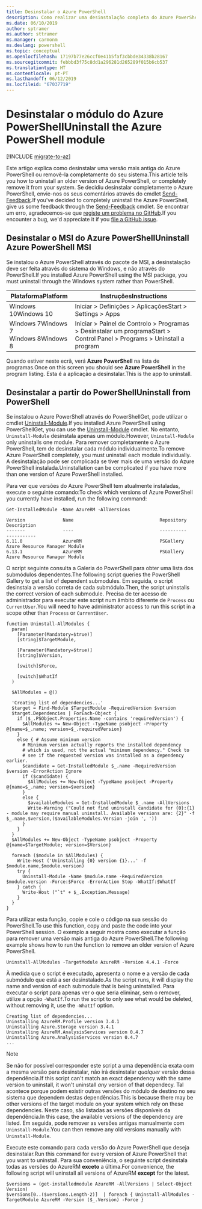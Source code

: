 ```yaml
---
title: Desinstalar o Azure PowerShell
description: Como realizar uma desinstalação completa do Azure PowerShell
ms.date: 06/10/2019
author: sptramer
ms.author: sttramer
ms.manager: carmonm
ms.devlang: powershell
ms.topic: conceptual
ms.openlocfilehash: 17197b77e26ccf0e41b5faf3cbbde34338b28167
ms.sourcegitcommit: febbbd3f75c8dd1a296281d265289f015b6cb537
ms.translationtype: HT
ms.contentlocale: pt-PT
ms.lasthandoff: 06/12/2019
ms.locfileid: "67037719"
---
```

# <a name="uninstall-the-azure-powershell-module"></a><span data-ttu-id="f5657-103">Desinstalar o módulo do Azure PowerShell</span><span class="sxs-lookup"><span data-stu-id="f5657-103">Uninstall the Azure PowerShell module</span></span>

[!INCLUDE [migrate-to-az](../includes/migrate-to-az.md)]

<span data-ttu-id="f5657-104">Este artigo explica como desinstalar uma versão mais antiga do Azure PowerShell ou removê-la completamente do seu sistema.</span><span class="sxs-lookup"><span data-stu-id="f5657-104">This article tells you how to uninstall an older version of Azure PowerShell, or completely remove it from your system.</span></span> <span data-ttu-id="f5657-105">Se decidiu desinstalar completamente o Azure PowerShell, envie-nos os seus comentários através do cmdlet [Send-Feedback](/powershell/module/azurerm.profile/send-feedback).</span><span class="sxs-lookup"><span data-stu-id="f5657-105">If you've decided to completely uninstall the Azure PowerShell, give us some feedback through the [Send-Feedback](/powershell/module/azurerm.profile/send-feedback) cmdlet.</span></span>
<span data-ttu-id="f5657-106">Se encontrar um erro, agradecemos-se que [registe um problema no GitHub](https://github.com/azure/azure-powershell/issues).</span><span class="sxs-lookup"><span data-stu-id="f5657-106">If you encounter a bug, we'd appreciate it if you [file a GitHub issue](https://github.com/azure/azure-powershell/issues).</span></span>


## <a name="uninstall-azure-powershell-msi"></a><span data-ttu-id="f5657-107">Desinstalar o MSI do Azure PowerShell</span><span class="sxs-lookup"><span data-stu-id="f5657-107">Uninstall Azure PowerShell MSI</span></span>

<span data-ttu-id="f5657-108">Se instalou o Azure PowerShell através do pacote de MSI, a desinstalação deve ser feita através do sistema do Windows, e não através do PowerShell.</span><span class="sxs-lookup"><span data-stu-id="f5657-108">If you installed Azure PowerShell using the MSI package, you must uninstall through the Windows system rather than PowerShell.</span></span>

| <span data-ttu-id="f5657-109">Plataforma</span><span class="sxs-lookup"><span data-stu-id="f5657-109">Platform</span></span> | <span data-ttu-id="f5657-110">Instruções</span><span class="sxs-lookup"><span data-stu-id="f5657-110">Instructions</span></span> |
|----------|--------------|
| <span data-ttu-id="f5657-111">Windows 10</span><span class="sxs-lookup"><span data-stu-id="f5657-111">Windows 10</span></span> | <span data-ttu-id="f5657-112">Iniciar > Definições > Aplicações</span><span class="sxs-lookup"><span data-stu-id="f5657-112">Start > Settings > Apps</span></span> |
| <span data-ttu-id="f5657-113">Windows 7</span><span class="sxs-lookup"><span data-stu-id="f5657-113">Windows 7</span></span> </br><span data-ttu-id="f5657-114">Windows 8</span><span class="sxs-lookup"><span data-stu-id="f5657-114">Windows 8</span></span> | <span data-ttu-id="f5657-115">Iniciar > Painel de Controlo > Programas > Desinstalar um programa</span><span class="sxs-lookup"><span data-stu-id="f5657-115">Start > Control Panel > Programs > Uninstall a program</span></span> |

<span data-ttu-id="f5657-116">Quando estiver neste ecrã, verá __Azure PowerShell__ na lista de programas.</span><span class="sxs-lookup"><span data-stu-id="f5657-116">Once on this screen you should see __Azure PowerShell__ in the program listing.</span></span> <span data-ttu-id="f5657-117">Esta é a aplicação a desinstalar.</span><span class="sxs-lookup"><span data-stu-id="f5657-117">This is the app to uninstall.</span></span>

## <a name="uninstall-from-powershell"></a><span data-ttu-id="f5657-118">Desinstalar a partir do PowerShell</span><span class="sxs-lookup"><span data-stu-id="f5657-118">Uninstall from PowerShell</span></span>

<span data-ttu-id="f5657-119">Se instalou o Azure PowerShell através do PowerShellGet, pode utilizar o cmdlet [Uninstall-Module](/powershell/module/powershellget/uninstall-module).</span><span class="sxs-lookup"><span data-stu-id="f5657-119">If you installed Azure PowerShell using PowerShellGet, you can use the [Uninstall-Module](/powershell/module/powershellget/uninstall-module) cmdlet.</span></span> <span data-ttu-id="f5657-120">No entanto, `Uninstall-Module` desinstala apenas um módulo.</span><span class="sxs-lookup"><span data-stu-id="f5657-120">However, `Uninstall-Module` only uninstalls one module.</span></span> <span data-ttu-id="f5657-121">Para remover completamente o Azure PowerShell, tem de desinstalar cada módulo individualmente.</span><span class="sxs-lookup"><span data-stu-id="f5657-121">To remove Azure PowerShell completely, you must uninstall each module individually.</span></span> <span data-ttu-id="f5657-122">A desinstalação pode ser complicada se tiver mais de uma versão do Azure PowerShell instalada.</span><span class="sxs-lookup"><span data-stu-id="f5657-122">Uninstallation can be complicated if you have more than one version of Azure PowerShell installed.</span></span>

<span data-ttu-id="f5657-123">Para ver que versões do Azure PowerShell tem atualmente instaladas, execute o seguinte comando:</span><span class="sxs-lookup"><span data-stu-id="f5657-123">To check which versions of Azure PowerShell you currently have installed, run the following command:</span></span>

```powershell-interactive
Get-InstalledModule -Name AzureRM -AllVersions
```

```output
Version              Name                                Repository           Description
-------              ----                                ----------           -----------
6.11.0               AzureRM                             PSGallery            Azure Resource Manager Module
6.13.1               AzureRM                             PSGallery            Azure Resource Manager Module
```

<span data-ttu-id="f5657-124">O script seguinte consulta a Galeria do PowerShell para obter uma lista dos submódulos dependentes.</span><span class="sxs-lookup"><span data-stu-id="f5657-124">The following script queries the PowerShell Gallery to get a list of dependent submodules.</span></span> <span data-ttu-id="f5657-125">Em seguida, o script desinstala a versão correta de cada submódulo.</span><span class="sxs-lookup"><span data-stu-id="f5657-125">Then, the script uninstalls the correct version of each submodule.</span></span> <span data-ttu-id="f5657-126">Precisa de ter acesso de administrador para executar este script num âmbito diferente de `Process` ou `CurrentUser`.</span><span class="sxs-lookup"><span data-stu-id="f5657-126">You will need to have administrator access to run this script in a scope other than `Process` or `CurrentUser`.</span></span>

```powershell-interactive
function Uninstall-AllModules {
  param(
    [Parameter(Mandatory=$true)]
    [string]$TargetModule,

    [Parameter(Mandatory=$true)]
    [string]$Version,

    [switch]$Force,

    [switch]$WhatIf
  )
  
  $AllModules = @()
  
  'Creating list of dependencies...'
  $target = Find-Module $TargetModule -RequiredVersion $version
  $target.Dependencies | ForEach-Object {
    if ($_.PSObject.Properties.Name -contains 'requiredVersion') {
      $AllModules += New-Object -TypeName psobject -Property @{name=$_.name; version=$_.requiredVersion}
    }
    else { # Assume minimum version
      # Minimum version actually reports the installed dependency
      # which is used, not the actual "minimum dependency." Check to
      # see if the requested version was installed as a dependency earlier.
      $candidate = Get-InstalledModule $_.name -RequiredVersion $version -ErrorAction Ignore
      if ($candidate) {
        $AllModules += New-Object -TypeName psobject -Property @{name=$_.name; version=$version}
      }
      else {
        $availableModules = Get-InstalledModule $_.name -AllVersions
        Write-Warning ("Could not find uninstall candidate for {0}:{1} - module may require manual uninstall. Available versions are: {2}" -f $_.name,$version,($availableModules.Version -join ', '))
      }
    }
  }
  $AllModules += New-Object -TypeName psobject -Property @{name=$TargetModule; version=$Version}

  foreach ($module in $AllModules) {
    Write-Host ('Uninstalling {0} version {1}...' -f $module.name,$module.version)
    try {
      Uninstall-Module -Name $module.name -RequiredVersion $module.version -Force:$Force -ErrorAction Stop -WhatIf:$WhatIf
    } catch {
      Write-Host ("`t" + $_.Exception.Message)
    }
  }
}
```

<span data-ttu-id="f5657-127">Para utilizar esta função, copie e cole o código na sua sessão do PowerShell.</span><span class="sxs-lookup"><span data-stu-id="f5657-127">To use this function, copy and paste the code into your PowerShell session.</span></span> <span data-ttu-id="f5657-128">O exemplo a seguir mostra como executar a função para remover uma versão mais antiga do Azure PowerShell.</span><span class="sxs-lookup"><span data-stu-id="f5657-128">The following example shows how to run the function to remove an older version of Azure PowerShell.</span></span>

```powershell-interactive
Uninstall-AllModules -TargetModule AzureRM -Version 4.4.1 -Force
```

<span data-ttu-id="f5657-129">À medida que o script é executado, apresenta o nome e a versão de cada submódulo que está a ser desinstalado.</span><span class="sxs-lookup"><span data-stu-id="f5657-129">As the script runs, it will display the name and version of each submodule that is being uninstalled.</span></span> <span data-ttu-id="f5657-130">Para executar o script para apenas ver o que seria eliminar, sem o remover, utilize a opção `-WhatIf`.</span><span class="sxs-lookup"><span data-stu-id="f5657-130">To run the script to only see what would be deleted, without removing it, use the `-WhatIf` option.</span></span>

```output
Creating list of dependencies...
Uninstalling AzureRM.Profile version 3.4.1
Uninstalling Azure.Storage version 3.4.1
Uninstalling AzureRM.AnalysisServices version 0.4.7
Uninstalling Azure.AnalysisServices version 0.4.7
...
```

> [!NOTE]
> <span data-ttu-id="f5657-131">Se não for possível corresponder este script a uma dependência exata com a mesma versão para desinstalar, não irá desinstalar _qualquer_ versão dessa dependência.</span><span class="sxs-lookup"><span data-stu-id="f5657-131">If this script can't match an exact dependency with the same version to uninstall, it won't uninstall _any_ version of that dependecy.</span></span> <span data-ttu-id="f5657-132">Tal acontece porque podem existir outras versões do módulo de destino no seu sistema que dependem destas dependências.</span><span class="sxs-lookup"><span data-stu-id="f5657-132">This is because there may be other versions of the target module on your system which rely on these dependencies.</span></span> <span data-ttu-id="f5657-133">Neste caso, são listadas as versões disponíveis da dependência.</span><span class="sxs-lookup"><span data-stu-id="f5657-133">In this case, the available versions of the dependency are listed.</span></span>
> <span data-ttu-id="f5657-134">Em seguida, pode remover as versões antigas manualmente com `Uninstall-Module`.</span><span class="sxs-lookup"><span data-stu-id="f5657-134">You can then remove any old versions manually with `Uninstall-Module`.</span></span>


<span data-ttu-id="f5657-135">Execute este comando para cada versão do Azure PowerShell que deseja desinstalar.</span><span class="sxs-lookup"><span data-stu-id="f5657-135">Run this command for every version of Azure PowerShell that you want to uninstall.</span></span> <span data-ttu-id="f5657-136">Para sua conveniência, o seguinte script desinstala todas as versões do AzureRM __exceto__ a última.</span><span class="sxs-lookup"><span data-stu-id="f5657-136">For convenience, the following script will uninstall all versions of AzureRM __except__ for the latest.</span></span>

```powershell-interactive
$versions = (get-installedmodule AzureRM -AllVersions | Select-Object Version)
$versions[0..($versions.Length-2)]  | foreach { Uninstall-AllModules -TargetModule AzureRM -Version ($_.Version) -Force }
```
